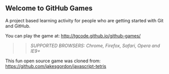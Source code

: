 ## Welcome to GitHub Games

A project based learning activity for people who are getting started with Git and GitHub.

You can play the game at: http://tgcode.github.io/github-games/

>> _*SUPPORTED BROWSERS*: Chrome, Firefox, Safari, Opera and IE9+_

This fun open source game was cloned from: https://github.com/jakesgordon/javascript-tetris
